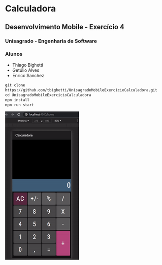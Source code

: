 # Calculadora
## Desenvolvimento Mobile - Exercício 4
### Unisagrado - Engenharia de Software
### Alunos
- Thiago Bighetti
- Getúlio Alves
- Enrico Sanchez

```
git clone https://github.com/tbighetti/UnisagradoMobileExercicioCalculadora.git
cd UnisagradoMobileExercicioCalculadora
npm install
npm run start
```

![](screenshot/calculadora.gif?raw=true)